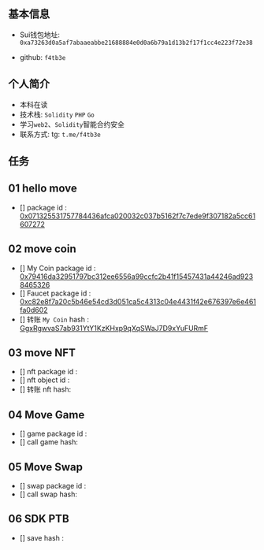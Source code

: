 ## 基本信息

- Sui钱包地址: `0xa73263d0a5af7abaaeabbe21688884e0d0a6b79a1d13b2f17f1cc4e223f72e38`

- github: `f4tb3e`

## 个人简介

- 本科在读
- 技术栈: `Solidity` `PHP` `Go`
- 学习`web2`、`Solidity`智能合约安全
- 联系方式: tg: `t.me/f4tb3e`

## 任务

## 01 hello move

- [] package id : [0x071325531757784436afca020032c037b5162f7c7ede9f307182a5cc61607272](https://suiscan.xyz/testnet/object/0x071325531757784436afca020032c037b5162f7c7ede9f307182a5cc61607272/txs)

## 02 move coin

- [] My Coin package id : [0x79416da32951797bc312ee6556a99ccfc2b41f15457431a44246ad9238465326](https://suiscan.xyz/mainnet/object/0x79416da32951797bc312ee6556a99ccfc2b41f15457431a44246ad9238465326//txs)
- [] Faucet package id : [0xc82e8f7a20c5b46e54cd3d051ca5c4313c04e4431f42e676397e6e461fa0d602](https://suiscan.xyz/mainnet/object/0xc82e8f7a20c5b46e54cd3d051ca5c4313c04e4431f42e676397e6e461fa0d602/txs)
- [] 转账 `My Coin` hash : [GgxRgwvaS7ab931YtY1KzKHxp9qXqSWaJ7D9xYuFURmF](https://suiscan.xyz/mainnet/tx/GgxRgwvaS7ab931YtY1KzKHxp9qXqSWaJ7D9xYuFURmF)

## 03 move NFT

- [] nft package id :
- [] nft object id :
- [] 转账 nft hash:

## 04 Move Game



- [] game package id :
- [] call game hash:

## 05 Move Swap

- [] swap package id :
- [] call swap hash:

## 06 SDK PTB

- [] save hash :